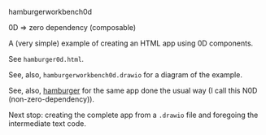 hamburgerworkbench0d

0D => zero dependency (composable)

A (very simple) example of creating an HTML app using 0D components.

See `hamburger0d.html`.

See, also, `hamburgerworkbench0d.drawio` for a diagram of the example.

See, also, [hamburger](https://github.com/guitarvydas/hamburger) for the same app done the usual way (I call this N0D (non-zero-dependency)).

Next stop: creating the complete app from a `.drawio` file and foregoing the intermediate text code.


